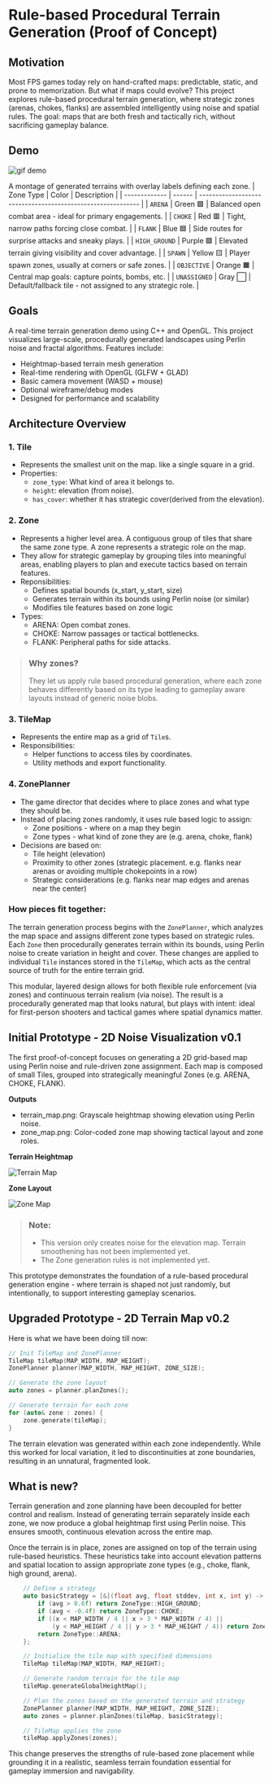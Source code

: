 # Rule-based Procedural Terrain Generation (Proof of Concept)

## Motivation

Most FPS games today rely on hand-crafted maps: predictable, static, and prone to memorization. But what if maps could evolve? This project explores rule-based procedural terrain generation, where strategic zones (arenas, chokes, flanks) are assembled intelligently using noise and spatial rules. The goal: maps that are both fresh and tactically rich, without sacrificing gameplay balance.

## Demo

![gif demo](https://github.com/user-attachments/assets/7350cb92-4c7c-43e4-8f2f-00806b88ce43)

A montage of generated terrains with overlay labels defining each zone.
| Zone Type     | Color  | Description                                                 |
| ------------- | ------ | ----------------------------------------------------------- |
| `ARENA`       | Green 🟩    | Balanced open combat area - ideal for primary engagements.  |
| `CHOKE`       | Red   🟥    | Tight, narrow paths forcing close combat.                   |
| `FLANK`       | Blue  🟦    | Side routes for surprise attacks and sneaky plays.          |
| `HIGH_GROUND` | Purple 🟪    | Elevated terrain giving visibility and cover advantage.     |
| `SPAWN`       | Yellow 🟨    | Player spawn zones, usually at corners or safe zones.       |
| `OBJECTIVE`   | Orange 🟧    | Central map goals: capture points, bombs, etc.              |
| `UNASSIGNED`  | Gray   ⬜     | Default/fallback tile - not assigned to any strategic role. |




## Goals
A real-time terrain generation demo using C++ and OpenGL.
This project visualizes large-scale, procedurally generated landscapes using Perlin noise and fractal algorithms. Features include:

 - Heightmap-based terrain mesh generation
 - Real-time rendering with OpenGL (GLFW + GLAD)
 - Basic camera movement (WASD + mouse)
 - Optional wireframe/debug modes
 - Designed for performance and scalability

## Architecture Overview

### 1. Tile

- Represents the smallest unit on the map. like a single square in a grid.
- Properties:
  - `zone_type`: What kind of area it belongs to.
  - `height`: elevation (from noise).
  - `has_cover`: whether it has strategic cover(derived from the elevation).

### 2. Zone

- Represents a higher level area. A contiguous group of tiles that share the same zone type. A zone represents a strategic role on the map.
- They allow for strategic gameplay by grouping tiles into meaningful areas, enabling players to plan and execute tactics based on terrain features.
- Reponsibilities:
	- Defines spatial bounds (x_start, y_start, size)
	- Generates terrain within its bounds using Perlin noise (or similar)
	- Modifies tile features based on zone logic
- Types:
	- ARENA: Open combat zones.
	- CHOKE: Narrow passages or tactical bottlenecks.
	- FLANK: Peripheral paths for side attacks.
> ### Why zones? 
> They let us apply rule based procedural generation, where each zone behaves differently based on its type leading to gameplay aware layouts instead of generic noise blobs.

### 3. TileMap

- Represents the entire map as a grid of `Tile`s.
- Responsibilities:
	- Helper functions to access tiles by coordinates.
	- Utility methods and export functionality.

### 4. ZonePlanner
- The game director that decides where to place zones and what type they should be.
- Instead of placing zones randomly, it uses rule based logic to assign:
	- Zone positions - where on a map they begin
	- Zone types - what kind of zone they are (e.g. arena, choke, flank)
- Decisions are based on:
	- Tile height (elevation)
	- Proximity to other zones (strategic placement. e.g. flanks near arenas or avoiding multiple chokepoints in a row)
  	- Strategic considerations (e.g. flanks near map edges and arenas near the center)

### How pieces fit together:
The terrain generation process begins with the `ZonePlanner`, which analyzes the map space and assigns different zone types based on strategic rules. Each `Zone` then procedurally generates terrain within its bounds, using Perlin noise to create variation in height and cover. These changes are applied to individual `Tile` instances stored in the `TileMap`, which acts as the central source of truth for the entire terrain grid.

This modular, layered design allows for both flexible rule enforcement (via zones) and continuous terrain realism (via noise). The result is a procedurally generated map that looks natural, but plays with intent: ideal for first-person shooters and tactical games where spatial dynamics matter.


## Initial Prototype - 2D Noise Visualization v0.1

The first proof-of-concept focuses on generating a 2D grid-based map using Perlin noise and rule-driven zone assignment. Each map is composed of small Tiles, grouped into strategically meaningful Zones (e.g. ARENA, CHOKE, FLANK).

**Outputs**
- terrain_map.png: Grayscale heightmap showing elevation using Perlin noise.
- zone_map.png: Color-coded zone map showing tactical layout and zone roles.

**Terrain Heightmap**

![Terrain Map](docs/terrain_mapv01.png)

**Zone Layout**

![Zone Map](docs/zone_mapv01.png)

> ### Note: 
> - This version only creates noise for the elevation map. Terrain smoothening has not been implemented yet.
> - The Zone generation rules is not implemented yet.

This prototype demonstrates the foundation of a rule-based procedural generation engine - where terrain is shaped not just randomly, but intentionally, to support interesting gameplay scenarios.


## Upgraded Prototype - 2D Terrain Map v0.2

Here is what we have been doing till now:

```cpp
// Init TileMap and ZonePlanner
TileMap tileMap(MAP_WIDTH, MAP_HEIGHT);
ZonePlanner planner(MAP_WIDTH, MAP_HEIGHT, ZONE_SIZE);

// Generate the zone layout
auto zones = planner.planZones();

// Generate terrain for each zone
for (auto& zone : zones) {
	zone.generate(tileMap);
}
```

The terrain elevation was generated within each zone independently. While this worked for local variation, it led to discontinuities at zone boundaries, resulting in an unnatural, fragmented look.

## What is new?

Terrain generation and zone planning have been decoupled for better control and realism. Instead of generating terrain separately inside each zone, we now produce a global heightmap first using Perlin noise. This ensures smooth, continuous elevation across the entire map.

Once the terrain is in place, zones are assigned on top of the terrain using rule-based heuristics. These heuristics take into account elevation patterns and spatial location to assign appropriate zone types (e.g., choke, flank, high ground, arena).

```cpp
    // Define a strategy
    auto basicStrategy = [&](float avg, float stddev, int x, int y) -> ZoneType {
        if (avg > 0.6f) return ZoneType::HIGH_GROUND;
        if (avg < -0.4f) return ZoneType::CHOKE;
        if ((x < MAP_WIDTH / 4 || x > 3 * MAP_WIDTH / 4) ||
            (y < MAP_HEIGHT / 4 || y > 3 * MAP_HEIGHT / 4)) return ZoneType::FLANK;
        return ZoneType::ARENA;
    };

	// Initialize the tile map with specified dimensions
    TileMap tileMap(MAP_WIDTH, MAP_HEIGHT);

	// Generate random terrain for the tile map
    tileMap.generateGlobalHeightMap();

	// Plan the zones based on the generated terrain and strategy
    ZonePlanner planner(MAP_WIDTH, MAP_HEIGHT, ZONE_SIZE);
    auto zones = planner.planZones(tileMap, basicStrategy);

    // TileMap applies the zone
    tileMap.applyZones(zones);
```

This change preserves the strengths of rule-based zone placement while grounding it in a realistic, seamless terrain foundation essential for gameplay immersion and navigability.


